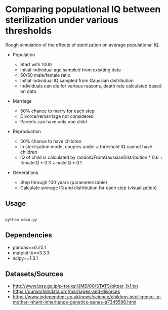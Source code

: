 # Comparing populational IQ between sterilization under various thresholds
Rough simulation of the effects of sterilization on average populational IQ.
* Population
    * Start with 1000
    * Initial individual age sampled from existting data
    * 50/50 male/female ratio
    * Initial individual IQ sampled from Gaussian distribution
    * Individuals can die for various reasons, death rate calculated based on data

* Marriage
    * 50% chance to marry for each step
    * Divorce/remarriage not considered
    * Parents can have only one child

* Reproduction
    * 50% chance to have children
    * In sterilization mode, couples under a threshold IQ cannot have children
    * IQ of child is calculated by randoIQFromGaussianDistribution * 0.6 + femaleIQ * 0.3 + maleIQ * 0.1

* Generations
    * Step through 100 years (parameterizable)
    * Calculate average IQ and distribution for each step (visualization)

## Usage
<code>
python main.py
</code>

## Dependencies
 * pandas==0.25.1
 * matplotlib==3.3.3
 * scipy==1.3.1

## Datasets/Sources
* http://www.ipss.go.jp/p-toukei/JMD/00/STATS/bltper_1x1.txt
* https://ourworldindata.org/marriages-and-divorces
* https://www.independent.co.uk/news/science/children-intelligence-iq-mother-inherit-inheritance-genetics-genes-a7345596.html